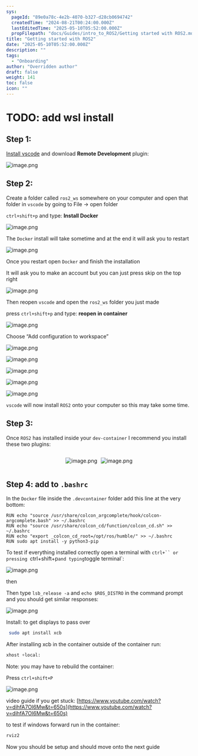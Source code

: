 ```yaml
---
sys:
  pageId: "89e0a78c-4e2b-4070-b327-d28cb0694742"
  createdTime: "2024-08-21T00:24:00.000Z"
  lastEditedTime: "2025-05-10T05:52:00.000Z"
  propFilepath: "docs/Guides/intro_to_ROS2/Getting started with ROS2.md"
title: "Getting started with ROS2"
date: "2025-05-10T05:52:00.000Z"
description: ""
tags:
  - "Onboarding"
author: "Overridden author"
draft: false
weight: 141
toc: false
icon: ""
---
```


# TODO: add wsl install

## Step 1:

[Install vscode](https://code.visualstudio.com/download) and download **Remote Development** plugin:

![image.png](https://prod-files-secure.s3.us-west-2.amazonaws.com/d518164a-d88e-44d1-a4ee-3adb3bd8bce0/efb52993-1881-4a40-b95e-6f020334f022/image.png?X-Amz-Algorithm=AWS4-HMAC-SHA256&X-Amz-Content-Sha256=UNSIGNED-PAYLOAD&X-Amz-Credential=ASIAZI2LB466Z4FVYY5Z%2F20250712%2Fus-west-2%2Fs3%2Faws4_request&X-Amz-Date=20250712T110731Z&X-Amz-Expires=3600&X-Amz-Security-Token=IQoJb3JpZ2luX2VjEOP%2F%2F%2F%2F%2F%2F%2F%2F%2F%2FwEaCXVzLXdlc3QtMiJGMEQCIBmaPrK8ZkmwZ6A25y6qsK5MyHDnci8kvJtYMXFtta%2B8AiAwhNK4iBUucOCXN8MxZyGhjNo9MwTNQaR4bSMYMihlrSqIBAjs%2F%2F%2F%2F%2F%2F%2F%2F%2F%2F8BEAAaDDYzNzQyMzE4MzgwNSIMk28C0QEsqijIA1eBKtwDe%2FB6Og%2BhJjwQ55OvJCK%2Feii8zVQ21WMNyVDuG3QlB5LIaQD%2F3J9kp%2FKLgnijEEu3HonudXTAwVzbRvDuTTSViowZHr7%2FAZO6HzlQzJN9JTRKUGMTGqioH7qWmXLdhq1PIx0gTOGyr%2FnyO47vSgYZK0VgwdtxRy%2BjCFcWJiUT1PKANuOzZgjW54ymIWXMvrzpSIfyMUVimgHesQptGd7d0SD%2BRw87Ng7K0STKbJ7RewWOZ%2BzD3AGDeJm8pJ3pAGp2fojbjxo8v6Va%2FYq2eI72%2Fx3cLdoA3dwXduFPNHdzek5cN4cTB98amI6QyE4xnB%2FI6J85pWwVIm0SRuWd%2BF7PQgu5ECaeXvplhGKgyJ1r6AOgjizSe1kE12%2BcuSK2dw%2F5YUz%2FK7pGa9oVdBePZEM9bISyhJBlKo2KdSz%2Fr76pt4rxGheKBXMGNOpATkX%2FQMmJ8osMxQXWHXiRt34SmZovSJYKIxRyRkv4ZwNWeU5k9xJDTL3N%2Bit3JhUM%2BTNiL6nKT17EtOMju4nIBfcKHk57Jq7VbCKt7xgCjwxhV%2BQ8vOikgpuviGByI3ubfy7Z4fVEUU7%2BNGQ9Nuiex1wnWR59gqyXHBjHehvnTjA%2FnKlRNVwuMkkoBZhMLOcOp0EwxfzIwwY6pgEJ6ZuZHaRwPLY6xL9eC5hDw1mEHS%2FgGaY0bra3cCi6Xx3T1m31Nq5UVJi6aFlB1p0E%2F4O4HQbLDfFoC14EtaG3xE78NpjIM9Pqjq6dctXrNQDz1EdOW4ga5d%2Bl2QtJ8LWs7PGnLONbcoj6vLVaVydjQcQY9G2NyQ%2FqJNGxRNoSHa0OtOYu54sn19Uwea8AfbtTiAbduHagbqJHsBqR8%2FYLBWe0DKQa&X-Amz-Signature=1139eb9f736821b1e5c96e70250fd5c1e72e7fca11e636e3711344936ba136d2&X-Amz-SignedHeaders=host&x-amz-checksum-mode=ENABLED&x-id=GetObject)

## Step 2:

Create a folder called `ros2_ws` somewhere on your computer and open that folder in `vscode` by going to File → open folder 

`ctrl+shift+p` and type: **Install Docker**

![image.png](https://prod-files-secure.s3.us-west-2.amazonaws.com/d518164a-d88e-44d1-a4ee-3adb3bd8bce0/2269dc0e-1cd5-47ff-bceb-c04ad9b2eab0/image.png?X-Amz-Algorithm=AWS4-HMAC-SHA256&X-Amz-Content-Sha256=UNSIGNED-PAYLOAD&X-Amz-Credential=ASIAZI2LB466Z4FVYY5Z%2F20250712%2Fus-west-2%2Fs3%2Faws4_request&X-Amz-Date=20250712T110731Z&X-Amz-Expires=3600&X-Amz-Security-Token=IQoJb3JpZ2luX2VjEOP%2F%2F%2F%2F%2F%2F%2F%2F%2F%2FwEaCXVzLXdlc3QtMiJGMEQCIBmaPrK8ZkmwZ6A25y6qsK5MyHDnci8kvJtYMXFtta%2B8AiAwhNK4iBUucOCXN8MxZyGhjNo9MwTNQaR4bSMYMihlrSqIBAjs%2F%2F%2F%2F%2F%2F%2F%2F%2F%2F8BEAAaDDYzNzQyMzE4MzgwNSIMk28C0QEsqijIA1eBKtwDe%2FB6Og%2BhJjwQ55OvJCK%2Feii8zVQ21WMNyVDuG3QlB5LIaQD%2F3J9kp%2FKLgnijEEu3HonudXTAwVzbRvDuTTSViowZHr7%2FAZO6HzlQzJN9JTRKUGMTGqioH7qWmXLdhq1PIx0gTOGyr%2FnyO47vSgYZK0VgwdtxRy%2BjCFcWJiUT1PKANuOzZgjW54ymIWXMvrzpSIfyMUVimgHesQptGd7d0SD%2BRw87Ng7K0STKbJ7RewWOZ%2BzD3AGDeJm8pJ3pAGp2fojbjxo8v6Va%2FYq2eI72%2Fx3cLdoA3dwXduFPNHdzek5cN4cTB98amI6QyE4xnB%2FI6J85pWwVIm0SRuWd%2BF7PQgu5ECaeXvplhGKgyJ1r6AOgjizSe1kE12%2BcuSK2dw%2F5YUz%2FK7pGa9oVdBePZEM9bISyhJBlKo2KdSz%2Fr76pt4rxGheKBXMGNOpATkX%2FQMmJ8osMxQXWHXiRt34SmZovSJYKIxRyRkv4ZwNWeU5k9xJDTL3N%2Bit3JhUM%2BTNiL6nKT17EtOMju4nIBfcKHk57Jq7VbCKt7xgCjwxhV%2BQ8vOikgpuviGByI3ubfy7Z4fVEUU7%2BNGQ9Nuiex1wnWR59gqyXHBjHehvnTjA%2FnKlRNVwuMkkoBZhMLOcOp0EwxfzIwwY6pgEJ6ZuZHaRwPLY6xL9eC5hDw1mEHS%2FgGaY0bra3cCi6Xx3T1m31Nq5UVJi6aFlB1p0E%2F4O4HQbLDfFoC14EtaG3xE78NpjIM9Pqjq6dctXrNQDz1EdOW4ga5d%2Bl2QtJ8LWs7PGnLONbcoj6vLVaVydjQcQY9G2NyQ%2FqJNGxRNoSHa0OtOYu54sn19Uwea8AfbtTiAbduHagbqJHsBqR8%2FYLBWe0DKQa&X-Amz-Signature=9d489d172ad57453742cf3133a6d2a9d49dca9f43ae2ccb5020aa0ae0f065ea9&X-Amz-SignedHeaders=host&x-amz-checksum-mode=ENABLED&x-id=GetObject)

The `Docker` install will take sometime and at the end it will ask you to restart

![image.png](https://prod-files-secure.s3.us-west-2.amazonaws.com/d518164a-d88e-44d1-a4ee-3adb3bd8bce0/ed233f78-be33-4b1f-b89c-9c346c0e961e/image.png?X-Amz-Algorithm=AWS4-HMAC-SHA256&X-Amz-Content-Sha256=UNSIGNED-PAYLOAD&X-Amz-Credential=ASIAZI2LB466Z4FVYY5Z%2F20250712%2Fus-west-2%2Fs3%2Faws4_request&X-Amz-Date=20250712T110731Z&X-Amz-Expires=3600&X-Amz-Security-Token=IQoJb3JpZ2luX2VjEOP%2F%2F%2F%2F%2F%2F%2F%2F%2F%2FwEaCXVzLXdlc3QtMiJGMEQCIBmaPrK8ZkmwZ6A25y6qsK5MyHDnci8kvJtYMXFtta%2B8AiAwhNK4iBUucOCXN8MxZyGhjNo9MwTNQaR4bSMYMihlrSqIBAjs%2F%2F%2F%2F%2F%2F%2F%2F%2F%2F8BEAAaDDYzNzQyMzE4MzgwNSIMk28C0QEsqijIA1eBKtwDe%2FB6Og%2BhJjwQ55OvJCK%2Feii8zVQ21WMNyVDuG3QlB5LIaQD%2F3J9kp%2FKLgnijEEu3HonudXTAwVzbRvDuTTSViowZHr7%2FAZO6HzlQzJN9JTRKUGMTGqioH7qWmXLdhq1PIx0gTOGyr%2FnyO47vSgYZK0VgwdtxRy%2BjCFcWJiUT1PKANuOzZgjW54ymIWXMvrzpSIfyMUVimgHesQptGd7d0SD%2BRw87Ng7K0STKbJ7RewWOZ%2BzD3AGDeJm8pJ3pAGp2fojbjxo8v6Va%2FYq2eI72%2Fx3cLdoA3dwXduFPNHdzek5cN4cTB98amI6QyE4xnB%2FI6J85pWwVIm0SRuWd%2BF7PQgu5ECaeXvplhGKgyJ1r6AOgjizSe1kE12%2BcuSK2dw%2F5YUz%2FK7pGa9oVdBePZEM9bISyhJBlKo2KdSz%2Fr76pt4rxGheKBXMGNOpATkX%2FQMmJ8osMxQXWHXiRt34SmZovSJYKIxRyRkv4ZwNWeU5k9xJDTL3N%2Bit3JhUM%2BTNiL6nKT17EtOMju4nIBfcKHk57Jq7VbCKt7xgCjwxhV%2BQ8vOikgpuviGByI3ubfy7Z4fVEUU7%2BNGQ9Nuiex1wnWR59gqyXHBjHehvnTjA%2FnKlRNVwuMkkoBZhMLOcOp0EwxfzIwwY6pgEJ6ZuZHaRwPLY6xL9eC5hDw1mEHS%2FgGaY0bra3cCi6Xx3T1m31Nq5UVJi6aFlB1p0E%2F4O4HQbLDfFoC14EtaG3xE78NpjIM9Pqjq6dctXrNQDz1EdOW4ga5d%2Bl2QtJ8LWs7PGnLONbcoj6vLVaVydjQcQY9G2NyQ%2FqJNGxRNoSHa0OtOYu54sn19Uwea8AfbtTiAbduHagbqJHsBqR8%2FYLBWe0DKQa&X-Amz-Signature=55097ccfd7c59d7b5540f5f75d2f549bd62d11c8c9875a3c9439c65e6c7723e9&X-Amz-SignedHeaders=host&x-amz-checksum-mode=ENABLED&x-id=GetObject)

Once you restart open `Docker` and finish the installation

It will ask you to make an account but you can just press skip on the top right

![image.png](https://prod-files-secure.s3.us-west-2.amazonaws.com/d518164a-d88e-44d1-a4ee-3adb3bd8bce0/21010ad9-1659-4fd9-9f59-9932a09b2a3d/image.png?X-Amz-Algorithm=AWS4-HMAC-SHA256&X-Amz-Content-Sha256=UNSIGNED-PAYLOAD&X-Amz-Credential=ASIAZI2LB466Z4FVYY5Z%2F20250712%2Fus-west-2%2Fs3%2Faws4_request&X-Amz-Date=20250712T110731Z&X-Amz-Expires=3600&X-Amz-Security-Token=IQoJb3JpZ2luX2VjEOP%2F%2F%2F%2F%2F%2F%2F%2F%2F%2FwEaCXVzLXdlc3QtMiJGMEQCIBmaPrK8ZkmwZ6A25y6qsK5MyHDnci8kvJtYMXFtta%2B8AiAwhNK4iBUucOCXN8MxZyGhjNo9MwTNQaR4bSMYMihlrSqIBAjs%2F%2F%2F%2F%2F%2F%2F%2F%2F%2F8BEAAaDDYzNzQyMzE4MzgwNSIMk28C0QEsqijIA1eBKtwDe%2FB6Og%2BhJjwQ55OvJCK%2Feii8zVQ21WMNyVDuG3QlB5LIaQD%2F3J9kp%2FKLgnijEEu3HonudXTAwVzbRvDuTTSViowZHr7%2FAZO6HzlQzJN9JTRKUGMTGqioH7qWmXLdhq1PIx0gTOGyr%2FnyO47vSgYZK0VgwdtxRy%2BjCFcWJiUT1PKANuOzZgjW54ymIWXMvrzpSIfyMUVimgHesQptGd7d0SD%2BRw87Ng7K0STKbJ7RewWOZ%2BzD3AGDeJm8pJ3pAGp2fojbjxo8v6Va%2FYq2eI72%2Fx3cLdoA3dwXduFPNHdzek5cN4cTB98amI6QyE4xnB%2FI6J85pWwVIm0SRuWd%2BF7PQgu5ECaeXvplhGKgyJ1r6AOgjizSe1kE12%2BcuSK2dw%2F5YUz%2FK7pGa9oVdBePZEM9bISyhJBlKo2KdSz%2Fr76pt4rxGheKBXMGNOpATkX%2FQMmJ8osMxQXWHXiRt34SmZovSJYKIxRyRkv4ZwNWeU5k9xJDTL3N%2Bit3JhUM%2BTNiL6nKT17EtOMju4nIBfcKHk57Jq7VbCKt7xgCjwxhV%2BQ8vOikgpuviGByI3ubfy7Z4fVEUU7%2BNGQ9Nuiex1wnWR59gqyXHBjHehvnTjA%2FnKlRNVwuMkkoBZhMLOcOp0EwxfzIwwY6pgEJ6ZuZHaRwPLY6xL9eC5hDw1mEHS%2FgGaY0bra3cCi6Xx3T1m31Nq5UVJi6aFlB1p0E%2F4O4HQbLDfFoC14EtaG3xE78NpjIM9Pqjq6dctXrNQDz1EdOW4ga5d%2Bl2QtJ8LWs7PGnLONbcoj6vLVaVydjQcQY9G2NyQ%2FqJNGxRNoSHa0OtOYu54sn19Uwea8AfbtTiAbduHagbqJHsBqR8%2FYLBWe0DKQa&X-Amz-Signature=4de19a363d8ac9ce32d8835673342693249704752a25a60533a994ac988e9ee6&X-Amz-SignedHeaders=host&x-amz-checksum-mode=ENABLED&x-id=GetObject)

Then reopen `vscode` and open the `ros2_ws` folder you just made

press `ctrl+shift+p` and type: **reopen in container**

![image.png](https://prod-files-secure.s3.us-west-2.amazonaws.com/d518164a-d88e-44d1-a4ee-3adb3bd8bce0/4e93b8c2-41ad-488c-8095-c74205196118/image.png?X-Amz-Algorithm=AWS4-HMAC-SHA256&X-Amz-Content-Sha256=UNSIGNED-PAYLOAD&X-Amz-Credential=ASIAZI2LB466Z4FVYY5Z%2F20250712%2Fus-west-2%2Fs3%2Faws4_request&X-Amz-Date=20250712T110731Z&X-Amz-Expires=3600&X-Amz-Security-Token=IQoJb3JpZ2luX2VjEOP%2F%2F%2F%2F%2F%2F%2F%2F%2F%2FwEaCXVzLXdlc3QtMiJGMEQCIBmaPrK8ZkmwZ6A25y6qsK5MyHDnci8kvJtYMXFtta%2B8AiAwhNK4iBUucOCXN8MxZyGhjNo9MwTNQaR4bSMYMihlrSqIBAjs%2F%2F%2F%2F%2F%2F%2F%2F%2F%2F8BEAAaDDYzNzQyMzE4MzgwNSIMk28C0QEsqijIA1eBKtwDe%2FB6Og%2BhJjwQ55OvJCK%2Feii8zVQ21WMNyVDuG3QlB5LIaQD%2F3J9kp%2FKLgnijEEu3HonudXTAwVzbRvDuTTSViowZHr7%2FAZO6HzlQzJN9JTRKUGMTGqioH7qWmXLdhq1PIx0gTOGyr%2FnyO47vSgYZK0VgwdtxRy%2BjCFcWJiUT1PKANuOzZgjW54ymIWXMvrzpSIfyMUVimgHesQptGd7d0SD%2BRw87Ng7K0STKbJ7RewWOZ%2BzD3AGDeJm8pJ3pAGp2fojbjxo8v6Va%2FYq2eI72%2Fx3cLdoA3dwXduFPNHdzek5cN4cTB98amI6QyE4xnB%2FI6J85pWwVIm0SRuWd%2BF7PQgu5ECaeXvplhGKgyJ1r6AOgjizSe1kE12%2BcuSK2dw%2F5YUz%2FK7pGa9oVdBePZEM9bISyhJBlKo2KdSz%2Fr76pt4rxGheKBXMGNOpATkX%2FQMmJ8osMxQXWHXiRt34SmZovSJYKIxRyRkv4ZwNWeU5k9xJDTL3N%2Bit3JhUM%2BTNiL6nKT17EtOMju4nIBfcKHk57Jq7VbCKt7xgCjwxhV%2BQ8vOikgpuviGByI3ubfy7Z4fVEUU7%2BNGQ9Nuiex1wnWR59gqyXHBjHehvnTjA%2FnKlRNVwuMkkoBZhMLOcOp0EwxfzIwwY6pgEJ6ZuZHaRwPLY6xL9eC5hDw1mEHS%2FgGaY0bra3cCi6Xx3T1m31Nq5UVJi6aFlB1p0E%2F4O4HQbLDfFoC14EtaG3xE78NpjIM9Pqjq6dctXrNQDz1EdOW4ga5d%2Bl2QtJ8LWs7PGnLONbcoj6vLVaVydjQcQY9G2NyQ%2FqJNGxRNoSHa0OtOYu54sn19Uwea8AfbtTiAbduHagbqJHsBqR8%2FYLBWe0DKQa&X-Amz-Signature=c68c432b1ad106472059266effbbcf08328efbde06f56fb33a69c2847603753a&X-Amz-SignedHeaders=host&x-amz-checksum-mode=ENABLED&x-id=GetObject)

Choose “Add configuration to workspace”

![image.png](https://prod-files-secure.s3.us-west-2.amazonaws.com/d518164a-d88e-44d1-a4ee-3adb3bd8bce0/9560b282-5060-4989-ba37-97e7b2c22476/image.png?X-Amz-Algorithm=AWS4-HMAC-SHA256&X-Amz-Content-Sha256=UNSIGNED-PAYLOAD&X-Amz-Credential=ASIAZI2LB466Z4FVYY5Z%2F20250712%2Fus-west-2%2Fs3%2Faws4_request&X-Amz-Date=20250712T110731Z&X-Amz-Expires=3600&X-Amz-Security-Token=IQoJb3JpZ2luX2VjEOP%2F%2F%2F%2F%2F%2F%2F%2F%2F%2FwEaCXVzLXdlc3QtMiJGMEQCIBmaPrK8ZkmwZ6A25y6qsK5MyHDnci8kvJtYMXFtta%2B8AiAwhNK4iBUucOCXN8MxZyGhjNo9MwTNQaR4bSMYMihlrSqIBAjs%2F%2F%2F%2F%2F%2F%2F%2F%2F%2F8BEAAaDDYzNzQyMzE4MzgwNSIMk28C0QEsqijIA1eBKtwDe%2FB6Og%2BhJjwQ55OvJCK%2Feii8zVQ21WMNyVDuG3QlB5LIaQD%2F3J9kp%2FKLgnijEEu3HonudXTAwVzbRvDuTTSViowZHr7%2FAZO6HzlQzJN9JTRKUGMTGqioH7qWmXLdhq1PIx0gTOGyr%2FnyO47vSgYZK0VgwdtxRy%2BjCFcWJiUT1PKANuOzZgjW54ymIWXMvrzpSIfyMUVimgHesQptGd7d0SD%2BRw87Ng7K0STKbJ7RewWOZ%2BzD3AGDeJm8pJ3pAGp2fojbjxo8v6Va%2FYq2eI72%2Fx3cLdoA3dwXduFPNHdzek5cN4cTB98amI6QyE4xnB%2FI6J85pWwVIm0SRuWd%2BF7PQgu5ECaeXvplhGKgyJ1r6AOgjizSe1kE12%2BcuSK2dw%2F5YUz%2FK7pGa9oVdBePZEM9bISyhJBlKo2KdSz%2Fr76pt4rxGheKBXMGNOpATkX%2FQMmJ8osMxQXWHXiRt34SmZovSJYKIxRyRkv4ZwNWeU5k9xJDTL3N%2Bit3JhUM%2BTNiL6nKT17EtOMju4nIBfcKHk57Jq7VbCKt7xgCjwxhV%2BQ8vOikgpuviGByI3ubfy7Z4fVEUU7%2BNGQ9Nuiex1wnWR59gqyXHBjHehvnTjA%2FnKlRNVwuMkkoBZhMLOcOp0EwxfzIwwY6pgEJ6ZuZHaRwPLY6xL9eC5hDw1mEHS%2FgGaY0bra3cCi6Xx3T1m31Nq5UVJi6aFlB1p0E%2F4O4HQbLDfFoC14EtaG3xE78NpjIM9Pqjq6dctXrNQDz1EdOW4ga5d%2Bl2QtJ8LWs7PGnLONbcoj6vLVaVydjQcQY9G2NyQ%2FqJNGxRNoSHa0OtOYu54sn19Uwea8AfbtTiAbduHagbqJHsBqR8%2FYLBWe0DKQa&X-Amz-Signature=c1ec595d0a37fe835c907c963e4de2cbf64743c642c74f19837c4fe07727adf9&X-Amz-SignedHeaders=host&x-amz-checksum-mode=ENABLED&x-id=GetObject)

![image.png](https://prod-files-secure.s3.us-west-2.amazonaws.com/d518164a-d88e-44d1-a4ee-3adb3bd8bce0/2ee63f81-886b-48e8-a553-dc6e5eac99e4/image.png?X-Amz-Algorithm=AWS4-HMAC-SHA256&X-Amz-Content-Sha256=UNSIGNED-PAYLOAD&X-Amz-Credential=ASIAZI2LB466Z4FVYY5Z%2F20250712%2Fus-west-2%2Fs3%2Faws4_request&X-Amz-Date=20250712T110731Z&X-Amz-Expires=3600&X-Amz-Security-Token=IQoJb3JpZ2luX2VjEOP%2F%2F%2F%2F%2F%2F%2F%2F%2F%2FwEaCXVzLXdlc3QtMiJGMEQCIBmaPrK8ZkmwZ6A25y6qsK5MyHDnci8kvJtYMXFtta%2B8AiAwhNK4iBUucOCXN8MxZyGhjNo9MwTNQaR4bSMYMihlrSqIBAjs%2F%2F%2F%2F%2F%2F%2F%2F%2F%2F8BEAAaDDYzNzQyMzE4MzgwNSIMk28C0QEsqijIA1eBKtwDe%2FB6Og%2BhJjwQ55OvJCK%2Feii8zVQ21WMNyVDuG3QlB5LIaQD%2F3J9kp%2FKLgnijEEu3HonudXTAwVzbRvDuTTSViowZHr7%2FAZO6HzlQzJN9JTRKUGMTGqioH7qWmXLdhq1PIx0gTOGyr%2FnyO47vSgYZK0VgwdtxRy%2BjCFcWJiUT1PKANuOzZgjW54ymIWXMvrzpSIfyMUVimgHesQptGd7d0SD%2BRw87Ng7K0STKbJ7RewWOZ%2BzD3AGDeJm8pJ3pAGp2fojbjxo8v6Va%2FYq2eI72%2Fx3cLdoA3dwXduFPNHdzek5cN4cTB98amI6QyE4xnB%2FI6J85pWwVIm0SRuWd%2BF7PQgu5ECaeXvplhGKgyJ1r6AOgjizSe1kE12%2BcuSK2dw%2F5YUz%2FK7pGa9oVdBePZEM9bISyhJBlKo2KdSz%2Fr76pt4rxGheKBXMGNOpATkX%2FQMmJ8osMxQXWHXiRt34SmZovSJYKIxRyRkv4ZwNWeU5k9xJDTL3N%2Bit3JhUM%2BTNiL6nKT17EtOMju4nIBfcKHk57Jq7VbCKt7xgCjwxhV%2BQ8vOikgpuviGByI3ubfy7Z4fVEUU7%2BNGQ9Nuiex1wnWR59gqyXHBjHehvnTjA%2FnKlRNVwuMkkoBZhMLOcOp0EwxfzIwwY6pgEJ6ZuZHaRwPLY6xL9eC5hDw1mEHS%2FgGaY0bra3cCi6Xx3T1m31Nq5UVJi6aFlB1p0E%2F4O4HQbLDfFoC14EtaG3xE78NpjIM9Pqjq6dctXrNQDz1EdOW4ga5d%2Bl2QtJ8LWs7PGnLONbcoj6vLVaVydjQcQY9G2NyQ%2FqJNGxRNoSHa0OtOYu54sn19Uwea8AfbtTiAbduHagbqJHsBqR8%2FYLBWe0DKQa&X-Amz-Signature=0ea0d15a0207ecf9de348ebf5bb27758c8633b2d11498726df5ae85251646ed3&X-Amz-SignedHeaders=host&x-amz-checksum-mode=ENABLED&x-id=GetObject)

![image.png](https://prod-files-secure.s3.us-west-2.amazonaws.com/d518164a-d88e-44d1-a4ee-3adb3bd8bce0/ae1580b2-b048-407e-aed9-b584224a7a04/image.png?X-Amz-Algorithm=AWS4-HMAC-SHA256&X-Amz-Content-Sha256=UNSIGNED-PAYLOAD&X-Amz-Credential=ASIAZI2LB466Z4FVYY5Z%2F20250712%2Fus-west-2%2Fs3%2Faws4_request&X-Amz-Date=20250712T110731Z&X-Amz-Expires=3600&X-Amz-Security-Token=IQoJb3JpZ2luX2VjEOP%2F%2F%2F%2F%2F%2F%2F%2F%2F%2FwEaCXVzLXdlc3QtMiJGMEQCIBmaPrK8ZkmwZ6A25y6qsK5MyHDnci8kvJtYMXFtta%2B8AiAwhNK4iBUucOCXN8MxZyGhjNo9MwTNQaR4bSMYMihlrSqIBAjs%2F%2F%2F%2F%2F%2F%2F%2F%2F%2F8BEAAaDDYzNzQyMzE4MzgwNSIMk28C0QEsqijIA1eBKtwDe%2FB6Og%2BhJjwQ55OvJCK%2Feii8zVQ21WMNyVDuG3QlB5LIaQD%2F3J9kp%2FKLgnijEEu3HonudXTAwVzbRvDuTTSViowZHr7%2FAZO6HzlQzJN9JTRKUGMTGqioH7qWmXLdhq1PIx0gTOGyr%2FnyO47vSgYZK0VgwdtxRy%2BjCFcWJiUT1PKANuOzZgjW54ymIWXMvrzpSIfyMUVimgHesQptGd7d0SD%2BRw87Ng7K0STKbJ7RewWOZ%2BzD3AGDeJm8pJ3pAGp2fojbjxo8v6Va%2FYq2eI72%2Fx3cLdoA3dwXduFPNHdzek5cN4cTB98amI6QyE4xnB%2FI6J85pWwVIm0SRuWd%2BF7PQgu5ECaeXvplhGKgyJ1r6AOgjizSe1kE12%2BcuSK2dw%2F5YUz%2FK7pGa9oVdBePZEM9bISyhJBlKo2KdSz%2Fr76pt4rxGheKBXMGNOpATkX%2FQMmJ8osMxQXWHXiRt34SmZovSJYKIxRyRkv4ZwNWeU5k9xJDTL3N%2Bit3JhUM%2BTNiL6nKT17EtOMju4nIBfcKHk57Jq7VbCKt7xgCjwxhV%2BQ8vOikgpuviGByI3ubfy7Z4fVEUU7%2BNGQ9Nuiex1wnWR59gqyXHBjHehvnTjA%2FnKlRNVwuMkkoBZhMLOcOp0EwxfzIwwY6pgEJ6ZuZHaRwPLY6xL9eC5hDw1mEHS%2FgGaY0bra3cCi6Xx3T1m31Nq5UVJi6aFlB1p0E%2F4O4HQbLDfFoC14EtaG3xE78NpjIM9Pqjq6dctXrNQDz1EdOW4ga5d%2Bl2QtJ8LWs7PGnLONbcoj6vLVaVydjQcQY9G2NyQ%2FqJNGxRNoSHa0OtOYu54sn19Uwea8AfbtTiAbduHagbqJHsBqR8%2FYLBWe0DKQa&X-Amz-Signature=2360fdfed185f628921a21e76d90d6bcec5c4105e85c9b5dfad254950022ac79&X-Amz-SignedHeaders=host&x-amz-checksum-mode=ENABLED&x-id=GetObject)

![image.png](https://prod-files-secure.s3.us-west-2.amazonaws.com/d518164a-d88e-44d1-a4ee-3adb3bd8bce0/53255b28-f75e-430f-b9e3-c0ac8577e42b/image.png?X-Amz-Algorithm=AWS4-HMAC-SHA256&X-Amz-Content-Sha256=UNSIGNED-PAYLOAD&X-Amz-Credential=ASIAZI2LB466Z4FVYY5Z%2F20250712%2Fus-west-2%2Fs3%2Faws4_request&X-Amz-Date=20250712T110730Z&X-Amz-Expires=3600&X-Amz-Security-Token=IQoJb3JpZ2luX2VjEOP%2F%2F%2F%2F%2F%2F%2F%2F%2F%2FwEaCXVzLXdlc3QtMiJGMEQCIBmaPrK8ZkmwZ6A25y6qsK5MyHDnci8kvJtYMXFtta%2B8AiAwhNK4iBUucOCXN8MxZyGhjNo9MwTNQaR4bSMYMihlrSqIBAjs%2F%2F%2F%2F%2F%2F%2F%2F%2F%2F8BEAAaDDYzNzQyMzE4MzgwNSIMk28C0QEsqijIA1eBKtwDe%2FB6Og%2BhJjwQ55OvJCK%2Feii8zVQ21WMNyVDuG3QlB5LIaQD%2F3J9kp%2FKLgnijEEu3HonudXTAwVzbRvDuTTSViowZHr7%2FAZO6HzlQzJN9JTRKUGMTGqioH7qWmXLdhq1PIx0gTOGyr%2FnyO47vSgYZK0VgwdtxRy%2BjCFcWJiUT1PKANuOzZgjW54ymIWXMvrzpSIfyMUVimgHesQptGd7d0SD%2BRw87Ng7K0STKbJ7RewWOZ%2BzD3AGDeJm8pJ3pAGp2fojbjxo8v6Va%2FYq2eI72%2Fx3cLdoA3dwXduFPNHdzek5cN4cTB98amI6QyE4xnB%2FI6J85pWwVIm0SRuWd%2BF7PQgu5ECaeXvplhGKgyJ1r6AOgjizSe1kE12%2BcuSK2dw%2F5YUz%2FK7pGa9oVdBePZEM9bISyhJBlKo2KdSz%2Fr76pt4rxGheKBXMGNOpATkX%2FQMmJ8osMxQXWHXiRt34SmZovSJYKIxRyRkv4ZwNWeU5k9xJDTL3N%2Bit3JhUM%2BTNiL6nKT17EtOMju4nIBfcKHk57Jq7VbCKt7xgCjwxhV%2BQ8vOikgpuviGByI3ubfy7Z4fVEUU7%2BNGQ9Nuiex1wnWR59gqyXHBjHehvnTjA%2FnKlRNVwuMkkoBZhMLOcOp0EwxfzIwwY6pgEJ6ZuZHaRwPLY6xL9eC5hDw1mEHS%2FgGaY0bra3cCi6Xx3T1m31Nq5UVJi6aFlB1p0E%2F4O4HQbLDfFoC14EtaG3xE78NpjIM9Pqjq6dctXrNQDz1EdOW4ga5d%2Bl2QtJ8LWs7PGnLONbcoj6vLVaVydjQcQY9G2NyQ%2FqJNGxRNoSHa0OtOYu54sn19Uwea8AfbtTiAbduHagbqJHsBqR8%2FYLBWe0DKQa&X-Amz-Signature=2d2c7afa04ca4c6efcf8518f98592beaa4fe89940d2a8e7d2d4f2ac8ae0adee9&X-Amz-SignedHeaders=host&x-amz-checksum-mode=ENABLED&x-id=GetObject)

![image.png](https://prod-files-secure.s3.us-west-2.amazonaws.com/d518164a-d88e-44d1-a4ee-3adb3bd8bce0/7c562767-5af9-4ffb-97d1-327bcdf4ee00/image.png?X-Amz-Algorithm=AWS4-HMAC-SHA256&X-Amz-Content-Sha256=UNSIGNED-PAYLOAD&X-Amz-Credential=ASIAZI2LB466Z4FVYY5Z%2F20250712%2Fus-west-2%2Fs3%2Faws4_request&X-Amz-Date=20250712T110730Z&X-Amz-Expires=3600&X-Amz-Security-Token=IQoJb3JpZ2luX2VjEOP%2F%2F%2F%2F%2F%2F%2F%2F%2F%2FwEaCXVzLXdlc3QtMiJGMEQCIBmaPrK8ZkmwZ6A25y6qsK5MyHDnci8kvJtYMXFtta%2B8AiAwhNK4iBUucOCXN8MxZyGhjNo9MwTNQaR4bSMYMihlrSqIBAjs%2F%2F%2F%2F%2F%2F%2F%2F%2F%2F8BEAAaDDYzNzQyMzE4MzgwNSIMk28C0QEsqijIA1eBKtwDe%2FB6Og%2BhJjwQ55OvJCK%2Feii8zVQ21WMNyVDuG3QlB5LIaQD%2F3J9kp%2FKLgnijEEu3HonudXTAwVzbRvDuTTSViowZHr7%2FAZO6HzlQzJN9JTRKUGMTGqioH7qWmXLdhq1PIx0gTOGyr%2FnyO47vSgYZK0VgwdtxRy%2BjCFcWJiUT1PKANuOzZgjW54ymIWXMvrzpSIfyMUVimgHesQptGd7d0SD%2BRw87Ng7K0STKbJ7RewWOZ%2BzD3AGDeJm8pJ3pAGp2fojbjxo8v6Va%2FYq2eI72%2Fx3cLdoA3dwXduFPNHdzek5cN4cTB98amI6QyE4xnB%2FI6J85pWwVIm0SRuWd%2BF7PQgu5ECaeXvplhGKgyJ1r6AOgjizSe1kE12%2BcuSK2dw%2F5YUz%2FK7pGa9oVdBePZEM9bISyhJBlKo2KdSz%2Fr76pt4rxGheKBXMGNOpATkX%2FQMmJ8osMxQXWHXiRt34SmZovSJYKIxRyRkv4ZwNWeU5k9xJDTL3N%2Bit3JhUM%2BTNiL6nKT17EtOMju4nIBfcKHk57Jq7VbCKt7xgCjwxhV%2BQ8vOikgpuviGByI3ubfy7Z4fVEUU7%2BNGQ9Nuiex1wnWR59gqyXHBjHehvnTjA%2FnKlRNVwuMkkoBZhMLOcOp0EwxfzIwwY6pgEJ6ZuZHaRwPLY6xL9eC5hDw1mEHS%2FgGaY0bra3cCi6Xx3T1m31Nq5UVJi6aFlB1p0E%2F4O4HQbLDfFoC14EtaG3xE78NpjIM9Pqjq6dctXrNQDz1EdOW4ga5d%2Bl2QtJ8LWs7PGnLONbcoj6vLVaVydjQcQY9G2NyQ%2FqJNGxRNoSHa0OtOYu54sn19Uwea8AfbtTiAbduHagbqJHsBqR8%2FYLBWe0DKQa&X-Amz-Signature=ee2b004ae90caf2e94a9e734a55944a731a73bf0b932ed8142d25e6762388287&X-Amz-SignedHeaders=host&x-amz-checksum-mode=ENABLED&x-id=GetObject)

`vscode` will now install `ROS2` onto your computer so this may take some time.

## Step 3:

Once `ROS2` has installed inside your `dev-container` I recommend you install these two plugins:

<div style="display: flex;flex-direction: row; column-gap:10px; max-width: 630px;justify-content: center;">
<div>

![image.png](https://prod-files-secure.s3.us-west-2.amazonaws.com/d518164a-d88e-44d1-a4ee-3adb3bd8bce0/3fc3d550-5a54-4ba1-ba6b-faa01cdb7369/image.png?X-Amz-Algorithm=AWS4-HMAC-SHA256&X-Amz-Content-Sha256=UNSIGNED-PAYLOAD&X-Amz-Credential=ASIAZI2LB4666EAIUZ4N%2F20250712%2Fus-west-2%2Fs3%2Faws4_request&X-Amz-Date=20250712T110733Z&X-Amz-Expires=3600&X-Amz-Security-Token=IQoJb3JpZ2luX2VjEOP%2F%2F%2F%2F%2F%2F%2F%2F%2F%2FwEaCXVzLXdlc3QtMiJHMEUCIC7LQiKYeDlKlOvbu52N9zke5J7hJoDd9HK9e%2FiX7zupAiEAzIOmlZnkxQ%2FzPsVUPCO4lDiVpONneKjrnTjNrhi6%2F9cqiAQI7P%2F%2F%2F%2F%2F%2F%2F%2F%2F%2FARAAGgw2Mzc0MjMxODM4MDUiDIcQ6t6ghX57wvPqQSrcA%2BaCcrID436O3B72cbAtKNaaKyjk%2BjLQQn4%2FKkibbB2iNzy7mv%2BDqP09iomNnypdbmqsJ7%2Fdwhe5pyxJlZbavrs2%2BNFOGDtxbl%2FZ%2ByPiynGW85I14sAjb4b3nvv79HHmaGadycWrb6IKZTuUUBDE7TFUPbh7fazERFzTsfvq%2FKdfr%2Bv%2FrW3KZVWcZlk1f5vYU7WIHW0kIbyJqIniiKcXqHIROS%2ByD5FncJFAvxaxg891QlNkxsqzup0vTcxHwIn7iePwWbu4EyUJC8NPT2VrrSeNbsgHN57wnSDcUODj5T9ebuGn32w1rOR%2BrBsV%2BIDum6U1B7UI2p0PF6IaTwnZcxuZRXWcJMzEos5wSfcnu1q32rai%2BJMF7YO3Xb5BYdSJKh%2BlataWIGR0lR3u%2FwPKEwKkyFiQxstr7bH%2Fd6aSCV1neW2k%2B4pjG1KqFnSdOtdzFQA42ndGPv1%2FQmsgfAi0uIaQe%2BUw%2BKu%2F6bCpWHWPXPNuNfY25fPtIPHTKTk0TzEYIm%2Bz8qlre4R4S7OW1q9i%2BNJN2KlqhHtW9I3j6teyV5nl8VpppdBZ%2BsQJFzMONHPV%2FF%2B5AzlWmicUjQ2BtEZMTwqxjEy1BsvVWpTbCpkTLqMxZRBSgQxaL01i17YKMK39yMMGOqUBch9oxip4kgMev2qLGF4yicfOFd6ez2C%2BWInKvyVzNu6ZWrl4PUFmq%2FhzfQDM6tKgxDi49dKmAvPX3nU%2BCGITAJeyqfCbC46OkpURhBcKO8Sv1w4vPKA0rRFdMlO%2B5GJLjAeRiMy5k%2Be%2Bm7Rqj%2Fbx0W%2BrJ8k69%2BMsfOJGQx3RJutZBU0CzOiBVyMcMLZX7Ifnb9Zsun8HUodobYMf3e2RCwxvAZcL&X-Amz-Signature=caff35e588c0fe5e0db31c57b91d0a6ef54044a95464af9a48c66f911e51db63&X-Amz-SignedHeaders=host&x-amz-checksum-mode=ENABLED&x-id=GetObject)

</div>
<div>

![image.png](https://prod-files-secure.s3.us-west-2.amazonaws.com/d518164a-d88e-44d1-a4ee-3adb3bd8bce0/d994cc66-13c2-4093-a5a3-f84cf4601a82/image.png?X-Amz-Algorithm=AWS4-HMAC-SHA256&X-Amz-Content-Sha256=UNSIGNED-PAYLOAD&X-Amz-Credential=ASIAZI2LB466ZILGOZCV%2F20250712%2Fus-west-2%2Fs3%2Faws4_request&X-Amz-Date=20250712T110734Z&X-Amz-Expires=3600&X-Amz-Security-Token=IQoJb3JpZ2luX2VjEOP%2F%2F%2F%2F%2F%2F%2F%2F%2F%2FwEaCXVzLXdlc3QtMiJHMEUCIQDu60jYpYG7g%2FXjBZifZPKXRaKBelHUI8rLs13fvcBCowIgRJ2Hqz6Ht3gHWbPmzHef1auCALL3x9O7DBkiB1KAxJcqiAQI7P%2F%2F%2F%2F%2F%2F%2F%2F%2F%2FARAAGgw2Mzc0MjMxODM4MDUiDDDG4kCDss4r5LlUlSrcA1pKC%2FyQJeobBSYFY1Tj0xF5Wf9oM3lmZUCzN8Ry%2F0%2FjDh8IF3FgUuMMiqBBUYqRd8Bt8CsbVjPLmvayQ4J%2F7C9U7LM8kCDcOD4%2BFh%2BMDB1rPEDnzxUuQmt5NgvqLqwYTEuiDr%2B8t5jK8LlDqlQJaxdG8kUpZlRNDZN6FvJHIITJ4a1phyaGesG2RbWZfMKoAsg7JBKuqUmjnhkcku0ZXZCq1oK%2BUo8vyczFCUqZtbN7nLjq7fFLBzwbP1xB8X0pjVbwY6zsoO9O6BgjZRY3FeDrV5pn2ofNmefLhJJykOPK%2FphJ21SouSyg%2FDY9d0RGSsH1%2BjcYgOQzg54ZDv20Evdh3f0Y2Yi54x65cf1zjYAKhADPyCQ3FEGYpulx2an18NKk5ZOR83Gpq8%2FRz9jTLCuU6QAANoMPzUKYOvXVAhDHmwr6pJz%2B7%2F3vnqBLSMIdJUjFljGxtOzmst%2Bth1je7e7xdT%2B4D%2F7eMiFJGpYzkeCIS2b9uyvTGCn2777eav0yBrQUguU8n%2FMKwuwG4agyxzgZskksTz00%2Ffo06lCKI1Hc%2BW92RWgXST0S%2BOxZRXA8fn%2FfSSPrJciC7FaxL6KrtDugP5URQf8%2FddEvtRWofgcgIXwqbCHd0eSI2npjMN78yMMGOqUBlqs3dPBclrf6MtCKFGwurqSZSttbx8MS3ufeCGbWZ25%2FEKmc57EQv4ChQsS9vVFzKVx8Se60O1dJidPrQazEqsvzwvZY%2BYAC4WqbjEnX9boRB99cNsZ7MKi3MFpuqMDubdrm%2BiK8cnVsJOgawuScXS3563sRx1aiAAZnzJ89IDlFUH2srEkDN%2B0NISR4Ujvi1ss%2Bgph9gxNJ9Y7p1UCYxBjA%2By2s&X-Amz-Signature=3e3dee6431d4941ac06d33a990510de7843e91d0b1a142cce5bdbe0720181092&X-Amz-SignedHeaders=host&x-amz-checksum-mode=ENABLED&x-id=GetObject)

</div>
</div>

## Step 4: add to `.bashrc`

In the `Docker` file inside the `.devcontainer` folder add this line at the very bottom: 

```docker
RUN echo "source /usr/share/colcon_argcomplete/hook/colcon-argcomplete.bash" >> ~/.bashrc
RUN echo "source /usr/share/colcon_cd/function/colcon_cd.sh" >> ~/.bashrc
RUN echo "export _colcon_cd_root=/opt/ros/humble/" >> ~/.bashrc
RUN sudo apt install -y python3-pip 
```

To test if everything installed correctly open a terminal with `ctrl+`` or pressing `ctrl+shift+p` and typing `toggle terminal`:

![image.png](https://prod-files-secure.s3.us-west-2.amazonaws.com/d518164a-d88e-44d1-a4ee-3adb3bd8bce0/6a4943d8-b04e-4c02-9a58-775f3384d1a5/image.png?X-Amz-Algorithm=AWS4-HMAC-SHA256&X-Amz-Content-Sha256=UNSIGNED-PAYLOAD&X-Amz-Credential=ASIAZI2LB466Z4FVYY5Z%2F20250712%2Fus-west-2%2Fs3%2Faws4_request&X-Amz-Date=20250712T110731Z&X-Amz-Expires=3600&X-Amz-Security-Token=IQoJb3JpZ2luX2VjEOP%2F%2F%2F%2F%2F%2F%2F%2F%2F%2FwEaCXVzLXdlc3QtMiJGMEQCIBmaPrK8ZkmwZ6A25y6qsK5MyHDnci8kvJtYMXFtta%2B8AiAwhNK4iBUucOCXN8MxZyGhjNo9MwTNQaR4bSMYMihlrSqIBAjs%2F%2F%2F%2F%2F%2F%2F%2F%2F%2F8BEAAaDDYzNzQyMzE4MzgwNSIMk28C0QEsqijIA1eBKtwDe%2FB6Og%2BhJjwQ55OvJCK%2Feii8zVQ21WMNyVDuG3QlB5LIaQD%2F3J9kp%2FKLgnijEEu3HonudXTAwVzbRvDuTTSViowZHr7%2FAZO6HzlQzJN9JTRKUGMTGqioH7qWmXLdhq1PIx0gTOGyr%2FnyO47vSgYZK0VgwdtxRy%2BjCFcWJiUT1PKANuOzZgjW54ymIWXMvrzpSIfyMUVimgHesQptGd7d0SD%2BRw87Ng7K0STKbJ7RewWOZ%2BzD3AGDeJm8pJ3pAGp2fojbjxo8v6Va%2FYq2eI72%2Fx3cLdoA3dwXduFPNHdzek5cN4cTB98amI6QyE4xnB%2FI6J85pWwVIm0SRuWd%2BF7PQgu5ECaeXvplhGKgyJ1r6AOgjizSe1kE12%2BcuSK2dw%2F5YUz%2FK7pGa9oVdBePZEM9bISyhJBlKo2KdSz%2Fr76pt4rxGheKBXMGNOpATkX%2FQMmJ8osMxQXWHXiRt34SmZovSJYKIxRyRkv4ZwNWeU5k9xJDTL3N%2Bit3JhUM%2BTNiL6nKT17EtOMju4nIBfcKHk57Jq7VbCKt7xgCjwxhV%2BQ8vOikgpuviGByI3ubfy7Z4fVEUU7%2BNGQ9Nuiex1wnWR59gqyXHBjHehvnTjA%2FnKlRNVwuMkkoBZhMLOcOp0EwxfzIwwY6pgEJ6ZuZHaRwPLY6xL9eC5hDw1mEHS%2FgGaY0bra3cCi6Xx3T1m31Nq5UVJi6aFlB1p0E%2F4O4HQbLDfFoC14EtaG3xE78NpjIM9Pqjq6dctXrNQDz1EdOW4ga5d%2Bl2QtJ8LWs7PGnLONbcoj6vLVaVydjQcQY9G2NyQ%2FqJNGxRNoSHa0OtOYu54sn19Uwea8AfbtTiAbduHagbqJHsBqR8%2FYLBWe0DKQa&X-Amz-Signature=b246ab897470b39781732c77a94a41b172a2cf0f85b48500aabfc9ef067356e4&X-Amz-SignedHeaders=host&x-amz-checksum-mode=ENABLED&x-id=GetObject)

then 

Then type `lsb_release -a` and `echo $ROS_DISTRO` in the command prompt and you should get similar responses:

![image.png](https://prod-files-secure.s3.us-west-2.amazonaws.com/d518164a-d88e-44d1-a4ee-3adb3bd8bce0/3e635dec-a805-4e85-8b9e-d000e5b71a4e/image.png?X-Amz-Algorithm=AWS4-HMAC-SHA256&X-Amz-Content-Sha256=UNSIGNED-PAYLOAD&X-Amz-Credential=ASIAZI2LB466Z4FVYY5Z%2F20250712%2Fus-west-2%2Fs3%2Faws4_request&X-Amz-Date=20250712T110731Z&X-Amz-Expires=3600&X-Amz-Security-Token=IQoJb3JpZ2luX2VjEOP%2F%2F%2F%2F%2F%2F%2F%2F%2F%2FwEaCXVzLXdlc3QtMiJGMEQCIBmaPrK8ZkmwZ6A25y6qsK5MyHDnci8kvJtYMXFtta%2B8AiAwhNK4iBUucOCXN8MxZyGhjNo9MwTNQaR4bSMYMihlrSqIBAjs%2F%2F%2F%2F%2F%2F%2F%2F%2F%2F8BEAAaDDYzNzQyMzE4MzgwNSIMk28C0QEsqijIA1eBKtwDe%2FB6Og%2BhJjwQ55OvJCK%2Feii8zVQ21WMNyVDuG3QlB5LIaQD%2F3J9kp%2FKLgnijEEu3HonudXTAwVzbRvDuTTSViowZHr7%2FAZO6HzlQzJN9JTRKUGMTGqioH7qWmXLdhq1PIx0gTOGyr%2FnyO47vSgYZK0VgwdtxRy%2BjCFcWJiUT1PKANuOzZgjW54ymIWXMvrzpSIfyMUVimgHesQptGd7d0SD%2BRw87Ng7K0STKbJ7RewWOZ%2BzD3AGDeJm8pJ3pAGp2fojbjxo8v6Va%2FYq2eI72%2Fx3cLdoA3dwXduFPNHdzek5cN4cTB98amI6QyE4xnB%2FI6J85pWwVIm0SRuWd%2BF7PQgu5ECaeXvplhGKgyJ1r6AOgjizSe1kE12%2BcuSK2dw%2F5YUz%2FK7pGa9oVdBePZEM9bISyhJBlKo2KdSz%2Fr76pt4rxGheKBXMGNOpATkX%2FQMmJ8osMxQXWHXiRt34SmZovSJYKIxRyRkv4ZwNWeU5k9xJDTL3N%2Bit3JhUM%2BTNiL6nKT17EtOMju4nIBfcKHk57Jq7VbCKt7xgCjwxhV%2BQ8vOikgpuviGByI3ubfy7Z4fVEUU7%2BNGQ9Nuiex1wnWR59gqyXHBjHehvnTjA%2FnKlRNVwuMkkoBZhMLOcOp0EwxfzIwwY6pgEJ6ZuZHaRwPLY6xL9eC5hDw1mEHS%2FgGaY0bra3cCi6Xx3T1m31Nq5UVJi6aFlB1p0E%2F4O4HQbLDfFoC14EtaG3xE78NpjIM9Pqjq6dctXrNQDz1EdOW4ga5d%2Bl2QtJ8LWs7PGnLONbcoj6vLVaVydjQcQY9G2NyQ%2FqJNGxRNoSHa0OtOYu54sn19Uwea8AfbtTiAbduHagbqJHsBqR8%2FYLBWe0DKQa&X-Amz-Signature=280dfabaa24bcbd1da7fca2000ac4cfdc05ec6980c33bad963b907c3b5301356&X-Amz-SignedHeaders=host&x-amz-checksum-mode=ENABLED&x-id=GetObject)

Install:  to get displays to pass over

```bash
 sudo apt install xcb
```

After installing xcb in the container outside of the container run:

```python
xhost +local:
```

Note: you may have to rebuild the container:

Press `ctrl+shift+P`

![image.png](https://prod-files-secure.s3.us-west-2.amazonaws.com/d518164a-d88e-44d1-a4ee-3adb3bd8bce0/6c2be660-2618-4c38-9c26-53554f7a0b7b/image.png?X-Amz-Algorithm=AWS4-HMAC-SHA256&X-Amz-Content-Sha256=UNSIGNED-PAYLOAD&X-Amz-Credential=ASIAZI2LB466Z4FVYY5Z%2F20250712%2Fus-west-2%2Fs3%2Faws4_request&X-Amz-Date=20250712T110731Z&X-Amz-Expires=3600&X-Amz-Security-Token=IQoJb3JpZ2luX2VjEOP%2F%2F%2F%2F%2F%2F%2F%2F%2F%2FwEaCXVzLXdlc3QtMiJGMEQCIBmaPrK8ZkmwZ6A25y6qsK5MyHDnci8kvJtYMXFtta%2B8AiAwhNK4iBUucOCXN8MxZyGhjNo9MwTNQaR4bSMYMihlrSqIBAjs%2F%2F%2F%2F%2F%2F%2F%2F%2F%2F8BEAAaDDYzNzQyMzE4MzgwNSIMk28C0QEsqijIA1eBKtwDe%2FB6Og%2BhJjwQ55OvJCK%2Feii8zVQ21WMNyVDuG3QlB5LIaQD%2F3J9kp%2FKLgnijEEu3HonudXTAwVzbRvDuTTSViowZHr7%2FAZO6HzlQzJN9JTRKUGMTGqioH7qWmXLdhq1PIx0gTOGyr%2FnyO47vSgYZK0VgwdtxRy%2BjCFcWJiUT1PKANuOzZgjW54ymIWXMvrzpSIfyMUVimgHesQptGd7d0SD%2BRw87Ng7K0STKbJ7RewWOZ%2BzD3AGDeJm8pJ3pAGp2fojbjxo8v6Va%2FYq2eI72%2Fx3cLdoA3dwXduFPNHdzek5cN4cTB98amI6QyE4xnB%2FI6J85pWwVIm0SRuWd%2BF7PQgu5ECaeXvplhGKgyJ1r6AOgjizSe1kE12%2BcuSK2dw%2F5YUz%2FK7pGa9oVdBePZEM9bISyhJBlKo2KdSz%2Fr76pt4rxGheKBXMGNOpATkX%2FQMmJ8osMxQXWHXiRt34SmZovSJYKIxRyRkv4ZwNWeU5k9xJDTL3N%2Bit3JhUM%2BTNiL6nKT17EtOMju4nIBfcKHk57Jq7VbCKt7xgCjwxhV%2BQ8vOikgpuviGByI3ubfy7Z4fVEUU7%2BNGQ9Nuiex1wnWR59gqyXHBjHehvnTjA%2FnKlRNVwuMkkoBZhMLOcOp0EwxfzIwwY6pgEJ6ZuZHaRwPLY6xL9eC5hDw1mEHS%2FgGaY0bra3cCi6Xx3T1m31Nq5UVJi6aFlB1p0E%2F4O4HQbLDfFoC14EtaG3xE78NpjIM9Pqjq6dctXrNQDz1EdOW4ga5d%2Bl2QtJ8LWs7PGnLONbcoj6vLVaVydjQcQY9G2NyQ%2FqJNGxRNoSHa0OtOYu54sn19Uwea8AfbtTiAbduHagbqJHsBqR8%2FYLBWe0DKQa&X-Amz-Signature=8d351724cf7591166cce331ce30ef5550c6df3115cd74996a45b6c58e6c766d3&X-Amz-SignedHeaders=host&x-amz-checksum-mode=ENABLED&x-id=GetObject)

video guide if you get stuck: [https://www.youtube.com/watch?v=dihfA7Ol6Mw&t=650s](https://www.youtube.com/watch?v=dihfA7Ol6Mw&t=650s)

to test if windows forward run in the container:

```bash
rviz2
```

Now you should be setup and should move onto the next guide 
